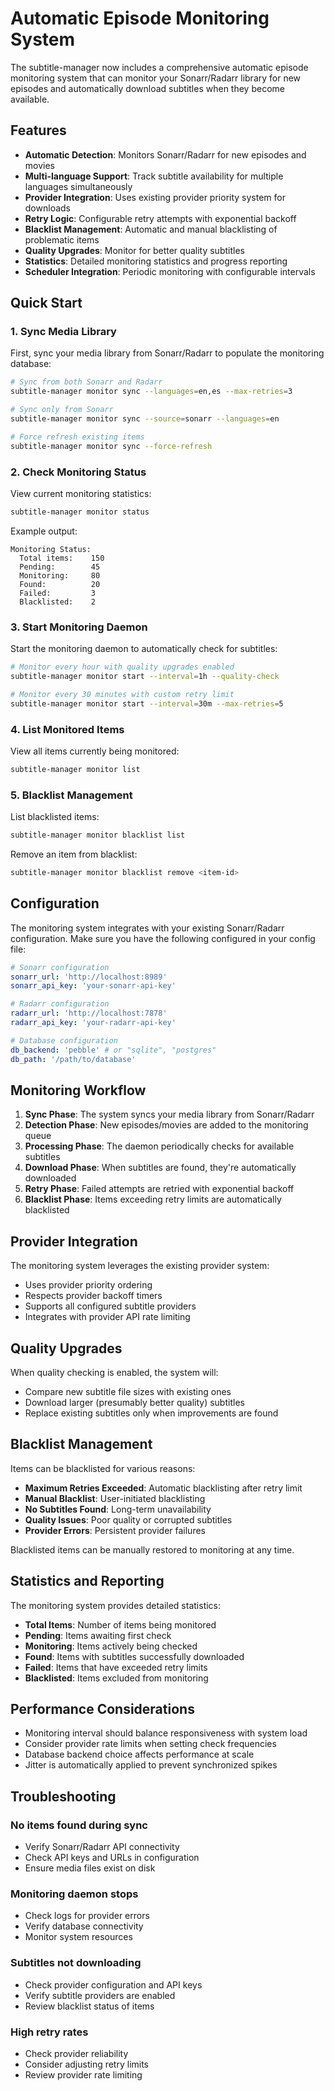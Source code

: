 # Automatic Episode Monitoring System

The subtitle-manager now includes a comprehensive automatic episode monitoring
system that can monitor your Sonarr/Radarr library for new episodes and
automatically download subtitles when they become available.

## Features

- **Automatic Detection**: Monitors Sonarr/Radarr for new episodes and movies
- **Multi-language Support**: Track subtitle availability for multiple languages
  simultaneously
- **Provider Integration**: Uses existing provider priority system for downloads
- **Retry Logic**: Configurable retry attempts with exponential backoff
- **Blacklist Management**: Automatic and manual blacklisting of problematic
  items
- **Quality Upgrades**: Monitor for better quality subtitles
- **Statistics**: Detailed monitoring statistics and progress reporting
- **Scheduler Integration**: Periodic monitoring with configurable intervals

## Quick Start

### 1. Sync Media Library

First, sync your media library from Sonarr/Radarr to populate the monitoring
database:

```bash
# Sync from both Sonarr and Radarr
subtitle-manager monitor sync --languages=en,es --max-retries=3

# Sync only from Sonarr
subtitle-manager monitor sync --source=sonarr --languages=en

# Force refresh existing items
subtitle-manager monitor sync --force-refresh
```

### 2. Check Monitoring Status

View current monitoring statistics:

```bash
subtitle-manager monitor status
```

Example output:

```
Monitoring Status:
  Total items:    150
  Pending:        45
  Monitoring:     80
  Found:          20
  Failed:         3
  Blacklisted:    2
```

### 3. Start Monitoring Daemon

Start the monitoring daemon to automatically check for subtitles:

```bash
# Monitor every hour with quality upgrades enabled
subtitle-manager monitor start --interval=1h --quality-check

# Monitor every 30 minutes with custom retry limit
subtitle-manager monitor start --interval=30m --max-retries=5
```

### 4. List Monitored Items

View all items currently being monitored:

```bash
subtitle-manager monitor list
```

### 5. Blacklist Management

List blacklisted items:

```bash
subtitle-manager monitor blacklist list
```

Remove an item from blacklist:

```bash
subtitle-manager monitor blacklist remove <item-id>
```

## Configuration

The monitoring system integrates with your existing Sonarr/Radarr configuration.
Make sure you have the following configured in your config file:

```yaml
# Sonarr configuration
sonarr_url: 'http://localhost:8989'
sonarr_api_key: 'your-sonarr-api-key'

# Radarr configuration
radarr_url: 'http://localhost:7878'
radarr_api_key: 'your-radarr-api-key'

# Database configuration
db_backend: 'pebble' # or "sqlite", "postgres"
db_path: '/path/to/database'
```

## Monitoring Workflow

1. **Sync Phase**: The system syncs your media library from Sonarr/Radarr
2. **Detection Phase**: New episodes/movies are added to the monitoring queue
3. **Processing Phase**: The daemon periodically checks for available subtitles
4. **Download Phase**: When subtitles are found, they're automatically
   downloaded
5. **Retry Phase**: Failed attempts are retried with exponential backoff
6. **Blacklist Phase**: Items exceeding retry limits are automatically
   blacklisted

## Provider Integration

The monitoring system leverages the existing provider system:

- Uses provider priority ordering
- Respects provider backoff timers
- Supports all configured subtitle providers
- Integrates with provider API rate limiting

## Quality Upgrades

When quality checking is enabled, the system will:

- Compare new subtitle file sizes with existing ones
- Download larger (presumably better quality) subtitles
- Replace existing subtitles only when improvements are found

## Blacklist Management

Items can be blacklisted for various reasons:

- **Maximum Retries Exceeded**: Automatic blacklisting after retry limit
- **Manual Blacklist**: User-initiated blacklisting
- **No Subtitles Found**: Long-term unavailability
- **Quality Issues**: Poor quality or corrupted subtitles
- **Provider Errors**: Persistent provider failures

Blacklisted items can be manually restored to monitoring at any time.

## Statistics and Reporting

The monitoring system provides detailed statistics:

- **Total Items**: Number of items being monitored
- **Pending**: Items awaiting first check
- **Monitoring**: Items actively being checked
- **Found**: Items with subtitles successfully downloaded
- **Failed**: Items that have exceeded retry limits
- **Blacklisted**: Items excluded from monitoring

## Performance Considerations

- Monitoring interval should balance responsiveness with system load
- Consider provider rate limits when setting check frequencies
- Database backend choice affects performance at scale
- Jitter is automatically applied to prevent synchronized spikes

## Troubleshooting

### No items found during sync

- Verify Sonarr/Radarr API connectivity
- Check API keys and URLs in configuration
- Ensure media files exist on disk

### Monitoring daemon stops

- Check logs for provider errors
- Verify database connectivity
- Monitor system resources

### Subtitles not downloading

- Check provider configuration and API keys
- Verify subtitle providers are enabled
- Review blacklist status of items

### High retry rates

- Check provider reliability
- Consider adjusting retry limits
- Review provider rate limiting

